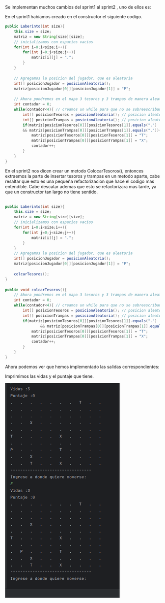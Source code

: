 
Se implementan muchos cambios del sprint1 al sprint2 , uno de ellos es:

En el sprint1 habiamos creado en el constructor el siguiente codigo.
``` Java
public Laberinto(int size){
    this.size = size;
    matriz = new String[size][size];
    // inicializamos con espacios vacios
    for(int i=0;i<size;i++){
        for(int j=0;j<size;j++){
            matriz[i][j] = ".";
        }
    }

    // Agregamos la posicion del jugador, que es aleatoria
    int[] posicionJugador = posicionAleatoria();
    matriz[posicionJugador[0]][posicionJugador[1]] = "P";

    // Ahora pondremos en el mapa 3 tesoros y 3 trampas de manera aleatoria
    int contador = 0;
    while(contador<4){ // creamos un while para que no se sobreescriban
        int[] posicionTesoros = posicionAleatoria(); // posicion aleatoria para los tesoros
        int[] posicionTrampas = posicionAleatoria(); // posicion aleatoria para las trampas
        if(matriz[posicionTesoros[0]][posicionTesoros[1]].equals(".")
        && matriz[posicionTrampas[0]][posicionTrampas[1]].equals(".")){
            matriz[posicionTesoros[0]][posicionTesoros[1]] = "T";
            matriz[posicionTrampas[0]][posicionTrampas[1]] = "X";
            contador++;
        }
    }
}
```
En el sprint2 nos dicen crear un metodo ColocarTesoros(), entonces extraemos la parte de insertar tesoros y trampas en un metodo aparte, cabe resaltar que esto es una pequeña refactorizacion que hace el codigo mas entendible. 
Cabe descatar ademas que esto se refactorizara mas tarde, ya que un constructor tan largo no
tiene sentido.

```Java

public Laberinto(int size){
    this.size = size;
    matriz = new String[size][size];
    // inicializamos con espacios vacios
    for(int i=0;i<size;i++){
        for(int j=0;j<size;j++){
            matriz[i][j] = ".";
        }
    }
    // Agregamos la posicion del jugador, que es aleatoria
    int[] posicionJugador = posicionAleatoria();
    matriz[posicionJugador[0]][posicionJugador[1]] = "P";

    colcarTesoros();
}

public void colcarTesoros(){
    // Ahora pondremos en el mapa 3 tesoros y 3 trampas de manera aleatoria
    int contador = 0;
    while(contador<4){ // creamos un while para que no se sobreescriban
        int[] posicionTesoros = posicionAleatoria(); // posicion aleatoria para los tesoros
        int[] posicionTrampas = posicionAleatoria(); // posicion aleatoria para las trampas
        if(matriz[posicionTesoros[0]][posicionTesoros[1]].equals(".")
                && matriz[posicionTrampas[0]][posicionTrampas[1]].equals(".")){
            matriz[posicionTesoros[0]][posicionTesoros[1]] = "T";
            matriz[posicionTrampas[0]][posicionTrampas[1]] = "X";
            contador++;
        }
    }
}


```

Ahora podemos ver que hemos implementado las salidas correspondientes:

Imprimimos las vidas y el puntaje que tiene.

!['alt-test'](Imagenes/img_4.png)

